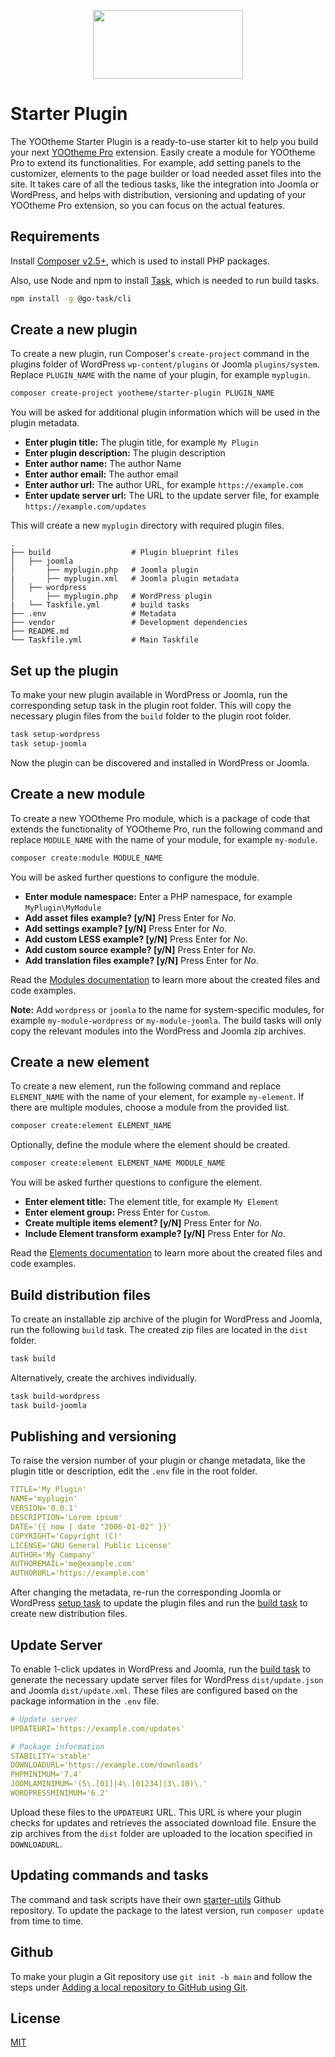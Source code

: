 <p align="center">
    <img src="https://github.com/user-attachments/assets/5fabe4cb-8fdc-4132-8281-56f87774b414" width="240" height="110">
</p>

# Starter Plugin

The YOOtheme Starter Plugin is a ready-to-use starter kit to help you build your next [YOOtheme Pro](https://yootheme.com) extension. Easily create a module for YOOtheme Pro to extend its functionalities. For example, add setting panels to the customizer, elements to the page builder or load needed asset files into the site. It takes care of all the tedious tasks, like the integration into Joomla or WordPress, and helps with distribution, versioning and updating of your YOOtheme Pro extension, so you can focus on the actual features.

## Requirements

Install [Composer v2.5+](https://getcomposer.org/download/), which is used to install PHP packages.

Also, use Node and npm to install [Task](https://taskfile.dev/), which is needed to run build tasks.

```bash
npm install -g @go-task/cli
```

## Create a new plugin

To create a new plugin, run Composer's `create-project` command in the plugins folder of WordPress `wp-content/plugins` or Joomla `plugins/system`. Replace `PLUGIN_NAME` with the name of your plugin, for example `myplugin`.

```bash
composer create-project yootheme/starter-plugin PLUGIN_NAME
```

You will be asked for additional plugin information which will be used in the plugin metadata.

- **Enter plugin title:** The plugin title, for example `My Plugin`
- **Enter plugin description:** The plugin description
- **Enter author name:** The author Name
- **Enter author email:** The author email
- **Enter author url:** The author URL, for example `https://example.com`
- **Enter update server url:** The URL to the update server file, for example `https://example.com/updates`

This will create a new `myplugin` directory with required plugin files.

```
.
├── build                  # Plugin blueprint files
│   ├── joomla
│       ├── myplugin.php   # Joomla plugin
|       ├── myplugin.xml   # Joomla plugin metadata
│   ├── wordpress
│       ├── myplugin.php   # WordPress plugin
|   └── Taskfile.yml       # build tasks
├── .env                   # Metadata
├── vendor                 # Development dependencies
├── README.md
└── Taskfile.yml           # Main Taskfile
```

## Set up the plugin

To make your new plugin available in WordPress or Joomla, run the corresponding setup task in the plugin root folder. This will copy the necessary plugin files from the `build` folder to the plugin root folder.

```bash
task setup-wordpress
task setup-joomla
```

Now the plugin can be discovered and installed in WordPress or Joomla.

## Create a new module

To create a new YOOtheme Pro module, which is a package of code that extends the functionality of YOOtheme Pro, run the following command and replace `MODULE_NAME` with the name of your module, for example `my-module`.

```bash
composer create:module MODULE_NAME
```

You will be asked further questions to configure the module.

- **Enter module namespace:** Enter a PHP namespace, for example `MyPlugin\MyModule`
- **Add asset files example? [y/N]** Press Enter for _No_.
- **Add settings example? [y/N]** Press Enter for _No_.
- **Add custom LESS example? [y/N]** Press Enter for _No_.
- **Add custom source example? [y/N]** Press Enter for _No_.
- **Add translation files example? [y/N]** Press Enter for _No_.

Read the [Modules documentation](https://yootheme.com/support/yootheme-pro/joomla/developers-modules) to learn more about the created files and code examples.

**Note:** Add `wordpress` or `joomla` to the name for system-specific modules, for example `my-module-wordpress` or `my-module-joomla`. The build tasks will only copy the relevant modules into the WordPress and Joomla zip archives.

## Create a new element

To create a new element, run the following command and replace `ELEMENT_NAME` with the name of your element, for example `my-element`. If there are multiple modules, choose a module from the provided list.

```bash
composer create:element ELEMENT_NAME
```

Optionally, define the module where the element should be created.

```bash
composer create:element ELEMENT_NAME MODULE_NAME
```

You will be asked further questions to configure the element.

- **Enter element title:** The element title, for example `My Element`
- **Enter element group:** Press Enter for `Custom`.
- **Create multiple items element? [y/N]** Press Enter for _No_.
- **Include Element transform example? [y/N]** Press Enter for _No_.

Read the [Elements documentation](https://yootheme.com/support/yootheme-pro/joomla/developers-elements) to learn more about the created files and code examples.

## Build distribution files

To create an installable zip archive of the plugin for WordPress and Joomla, run the following `build` task. The created zip files are located in the `dist` folder.

```bash
task build
```

Alternatively, create the archives individually.

```bash
task build-wordpress
task build-joomla
```

## Publishing and versioning

To raise the version number of your plugin or change metadata, like the plugin title or description, edit the `.env` file in the root folder.

```yaml
TITLE='My Plugin'
NAME='myplugin'
VERSION='0.0.1'
DESCRIPTION='Lorem ipsum'
DATE='{{ now | date "2006-01-02" }}'
COPYRIGHT='Copyright (C)'
LICENSE='GNU General Public License'
AUTHOR='My Company'
AUTHOREMAIL='me@example.com'
AUTHORURL='https://example.com'
```

After changing the metadata, re-run the corresponding Joomla or WordPress [setup task](#user-content-set-up-the-plugin) to update the plugin files and run the [build task](#user-content-build-distribution-files) to create new distribution files.

## Update Server

To enable 1-click updates in WordPress and Joomla, run the [build task](#user-content-build-distribution-files) to generate the necessary update server files for WordPress `dist/update.json` and Joomla `dist/update.xml`. These files are configured based on the package information in the `.env` file.

```yaml
# Update server
UPDATEURI='https://example.com/updates'

# Package information
STABILITY='stable'
DOWNLOADURL='https://example.com/downloads'
PHPMINIMUM='7.4'
JOOMLAMINIMUM='(5\.[01]|4\.[01234]|3\.10)\.'
WORDPRESSMINIMUM='6.2'
```

Upload these files to the `UPDATEURI` URL. This URL is where your plugin checks for updates and retrieves the associated download file. Ensure the zip archives from the `dist` folder are uploaded to the location specified in `DOWNLOADURL`.

## Updating commands and tasks

The command and task scripts have their own [starter-utils](https://github.com/yootheme/starter-utils) Github repository. To update the package to the latest version, run `composer update` from time to time.

## Github

To make your plugin a Git repository use `git init -b main` and follow the steps under [Adding a local repository to GitHub using Git](https://docs.github.com/en/migrations/importing-source-code/using-the-command-line-to-import-source-code/adding-locally-hosted-code-to-github#adding-a-local-repository-to-github-using-git).

## License

[MIT](https://opensource.org/licenses/MIT)
